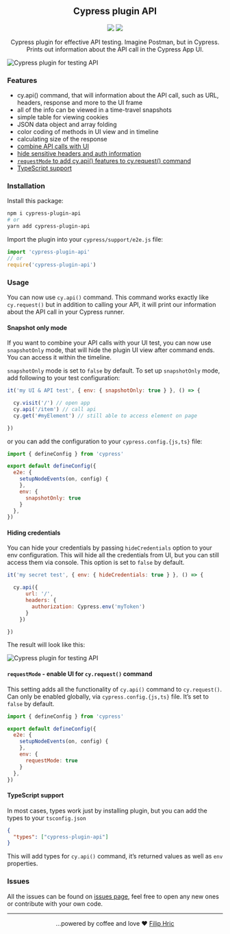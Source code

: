 <h2 align=center>Cypress plugin API</h2>
<p align="center">
<a href="https://github.com/sponsors/filiphric"><img src="https://img.shields.io/static/v1?label=Sponsor&message=%E2%9D%A4&logo=GitHub&color=%23fe8e86" /></a>
<a href="https://dashboard.cypress.io/projects/v2x96h/runs"><img src="https://img.shields.io/endpoint?url=https://dashboard.cypress.io/badge/count/v2x96h/main&style=flat&logo=cypress" /></a>
</p>

<p align="center">
Cypress plugin for effective API testing. Imagine Postman, but in Cypress. Prints out information about the API call in the Cypress App UI.
</p>

![Cypress plugin for testing API](./images/demo.gif)

### Features
- cy.api() command, that will information about the API call, such as URL, headers, response and more to the UI frame
- all of the info can be viewed in a time-travel snapshots
- simple table for viewing cookies
- JSON data object and array folding
- color coding of methods in UI view and in timeline
- calculating size of the response
- [combine API calls with UI](#snapshot-only-mode)
- [hide sensitive headers and auth information](#hiding-credentials)
- [`requestMode` to add cy.api() features to cy.request() command](#requestmode---enable-ui-for-cyrequest-command)
- [TypeScript support](#typescript-support)

### Installation

Install this package:
```bash
npm i cypress-plugin-api
# or
yarn add cypress-plugin-api
```

Import the plugin into your `cypress/support/e2e.js` file:
```js
import 'cypress-plugin-api'
// or
require('cypress-plugin-api')
```

### Usage
You can now use `cy.api()` command. This command works exactly like `cy.request()` but in addition to calling your API, it will print our information about the API call in your Cypress runner.

#### Snapshot only mode
If you want to combine your API calls with your UI test, you can now use `snapshotOnly` mode, that will hide the plugin UI view after command ends. You can access it within the timeline.

`snapshotOnly` mode is set to `false` by default. To set up `snapshotOnly` mode, add following to your test configuration:

```js
it('my UI & API test', { env: { snapshotOnly: true } }, () => {

  cy.visit('/') // open app
  cy.api('/item') // call api
  cy.get('#myElement') // still able to access element on page

})
```

or you can add the configuration to your `cypress.config.{js,ts}` file:
```js
import { defineConfig } from 'cypress'

export default defineConfig({
  e2e: {
    setupNodeEvents(on, config) {
    },
    env: {
      snapshotOnly: true
    }
  },
})
```

#### Hiding credentials
You can hide your credentials by passing `hideCredentials` option to your env configuration. This will hide all the credentials from UI, but you can still access them via console. This option is set to `false` by default.

```js
it('my secret test', { env: { hideCredentials: true } }, () => {

  cy.api({
      url: '/',
      headers: {
        authorization: Cypress.env('myToken')
      }
    })

})
```

The result will look like this:

![Cypress plugin for testing API](./images/hideCredentials.png)

#### `requestMode` - enable UI for `cy.request()` command
This setting adds all the functionality of `cy.api()` command to `cy.request()`. Can only be enabled globally, via `cypress.config.{js,ts}` file. It’s set to `false` by default.

```js
import { defineConfig } from 'cypress'

export default defineConfig({
  e2e: {
    setupNodeEvents(on, config) {
    },
    env: {
      requestMode: true
    }
  },
})
```

#### TypeScript support
In most cases, types work just by installing plugin, but you can add the types to your `tsconfig.json`
```json
{
  "types": ["cypress-plugin-api"]
}
```
This will add types for `cy.api()` command, it’s returned values as well as `env` properties.

### Issues
All the issues can be found on [issues page](https://github.com/filiphric/cypress-plugin-api/issues), feel free to open any new ones or contribute with your own code.

<!-- ### Want to learn more?
Come to my upcoming "Testing API with Cypress" workshop. We’ll be using this plugin and learning different ways of testing API.

[Register here](https://filiphric.com/cypress-api-testing-workshop)

![Testing API with Cypress workshop](./images/apiWorkshop.png) -->
<hr>
<p align="center">
...powered by coffee and love ❤️  <a href="https://filiphric.com">Filip Hric
</p>